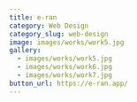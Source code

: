 ```yaml
---
title: e-ran
category: Web Design
category_slug: web-design
image: images/works/work5.jpg
gallery:
  - images/works/work5.jpg
  - images/works/work6.jpg
  - images/works/work7.jpg
button_url: https://e-ran.app/
---
```

